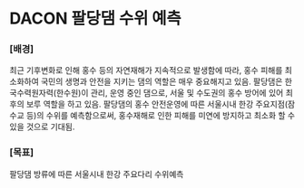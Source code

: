 # DACON 팔당댐 수위 예측

### [배경]
최근 기후변화로 인해 홍수 등의 자연재해가 지속적으로 발생함에 따라, 홍수 피해를 최소화하여 국민의 생명과 안전을 지키는 댐의 역할은 매우 중요해지고 있음.
팔당댐은 한국수력원자력(한수원)이 관리, 운영 중인 댐으로, 서울 및 수도권의 홍수 방어에 있어 최후의 보루 역할을 하고 있음.
팔당댐의 홍수 안전운영에 따른 서울시내 한강 주요지점(잠수교 등)의 수위를 예측함으로써, 홍수재해로 인한 피해를 미연에 방지하고 최소화 할 수 있을 것으로 기대됨.

### [목표]
팔당댐 방류에 따른 서울시내 한강 주요다리 수위예측
